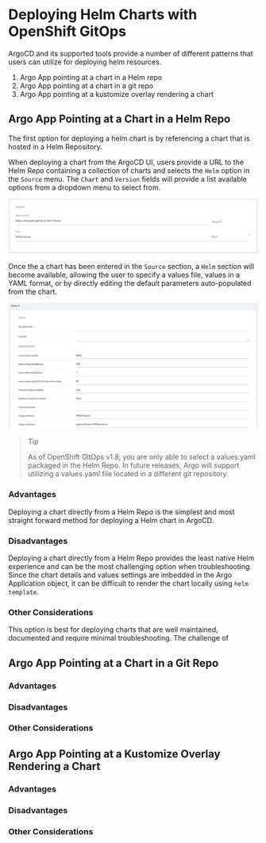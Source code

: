 # Deploying Helm Charts with OpenShift GitOps

ArgoCD and its supported tools provide a number of different patterns that users can utilize for deploying helm resources.

1) Argo App pointing at a chart in a Helm repo
2) Argo App pointing at a chart in a git repo
3) Argo App pointing at a kustomize overlay rendering a chart

## Argo App Pointing at a Chart in a Helm Repo

The first option for deploying a helm chart is by referencing a chart that is hosted in a Helm Repository.

When deploying a chart from the ArgoCD UI, users provide a URL to the Helm Repo containing a collection of charts and selects the `Helm` option in the `Source` menu.  The `Chart` and `Version` fields will provide a list available options from a dropdown menu to select from.

![helm-repo-deployment](images/argo-helm-repo-ui.png)

Once the a chart has been entered in the `Source` section, a `Helm` section will become available, allowing the user to specify a values file, values in a YAML format, or by directly editing the default parameters auto-populated from the chart.

![helm-chart-parameters](images/argo-helm-values-ui.png)

> Tip
>
> As of OpenShift GitOps v1.8, you are only able to select a values.yaml packaged in the Helm Repo.  In future releases, Argo will support utilizing a values.yaml file located in a different git repository.

### Advantages

Deploying a chart directly from a Helm Repo is the simplest and most straight forward method for deploying a Helm chart in ArgoCD.  

### Disadvantages

Deploying a chart directly from a Helm Repo provides the least native Helm experience and can be the most challenging option when troubleshooting.  Since the chart details and values settings are imbedded in the Argo Application object, it can be difficult to render the chart locally using `helm template`.

### Other Considerations

This option is best for deploying charts that are well maintained, documented and require minimal troubleshooting.  The challenge of 

## Argo App Pointing at a Chart in a Git Repo



### Advantages

### Disadvantages

### Other Considerations

## Argo App Pointing at a Kustomize Overlay Rendering a Chart

### Advantages

### Disadvantages

### Other Considerations


